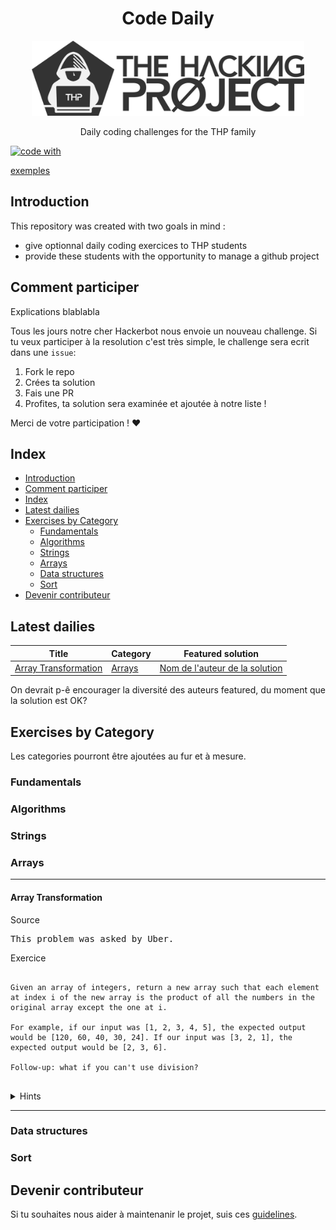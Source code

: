 <h1 align='center'>Code Daily</h1>

<div align='center'>
<a href='http://thehackingproject.org/'>
<img src='img/thp-logo.png' height="120">
</a>
</div>

<p align='center'>Daily coding challenges for the THP family</p>

<a href='http://thehackingproject.org/'>![code with](https://img.shields.io/badge/%3C%2F%3E%20with%20%E2%99%A5%20by-THP-ff69b4.svg)
</a>

[exemples](https://github.com/matiassingers/awesome-readme)
## Introduction
This repository was created with two goals in mind :

  - give optionnal daily coding exercices to THP students
  - provide these students with the opportunity to manage a github project

## Comment participer

Explications blablabla

Tous les jours notre cher Hackerbot nous envoie un nouveau challenge.
Si tu veux participer à la resolution c'est très simple, le challenge sera ecrit dans une `issue`:
  1. Fork le repo
  2. Crées ta solution
  3. Fais une PR
  4. Profites, ta solution sera examinée et ajoutée à notre liste !

Merci de votre participation ! :heart:

## Index
- [Introduction](#introduction)
- [Comment participer](#comment-participer)
- [Index](#index)
- [Latest dailies](#latest-dailies)
- [Exercises by Category](#exercises-by-category)
  - [Fundamentals](#fundamentals)
  - [Algorithms](#algorithms)
  - [Strings](#strings)
  - [Arrays](#arrays)
  - [Data structures](#data-structures)
  - [Sort](#sort)
- [Devenir contributeur](#devenir-contributeur)


## Latest dailies

|Title|Category|Featured solution|
|-----|--------|-----------------|
|[Array Transformation](#array-transformation)|[Arrays](#arrays)|[Nom de l'auteur de la solution](link-to-solution)|

On devrait p-ê encourager la diversité des auteurs featured, du moment que la solution est OK?

## Exercises by Category

Les categories pourront être ajoutées au fur et à mesure.

### Fundamentals
### Algorithms
### Strings
### Arrays
***
#### Array Transformation

Source
<pre>
This problem was asked by Uber.
</pre>

Exercice
<pre>
<code>
Given an array of integers, return a new array such that each element at index i of the new array is the product of all the numbers in the original array except the one at i.

For example, if our input was [1, 2, 3, 4, 5], the expected output would be [120, 60, 40, 30, 24]. If our input was [3, 2, 1], the expected output would be [2, 3, 6].

Follow-up: what if you can't use division?
</code>
</pre>
<details>
  <summary> Hints
  </summary>
  All the hints you wanna give but not show at first.
</details>

***

### Data structures
### Sort

## Devenir contributeur

Si tu souhaites nous aider à maintenanir le projet, suis ces [guidelines](docs/maintain.md).

<style>
pre {
    white-space: pre-wrap;
}
</style>